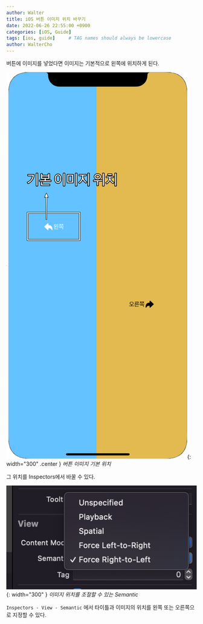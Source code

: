 ```yaml
---
author: Walter
title: iOS 버튼 이미지 위치 바꾸기
date: 2022-06-26 22:55:00 +0900
categories: [iOS, Guide]
tags: [ios, guide]     # TAG names should always be lowercase
author: WalterCho
---
```


버튼에 이미지를 넣었다면 이미지는 기본적으로 왼쪽에 위치하게 된다.

![change image](/post_img/20220626/image_position.png){: width="300" .center }
_버튼 이미지 기본 위치_

그 위치를 Inspectors에서 바꿀 수 있다.

![button inspectors](/post_img/20220626/image_position_inspector.png){: width="300" }
_이미지 위치를 조절할 수 있는 Semantic_

`Inspectors - View - Semantic` 에서 타이틀과 이미지의 위치를 왼쪽 또는 오른쪽으로 지정할 수 있다.
